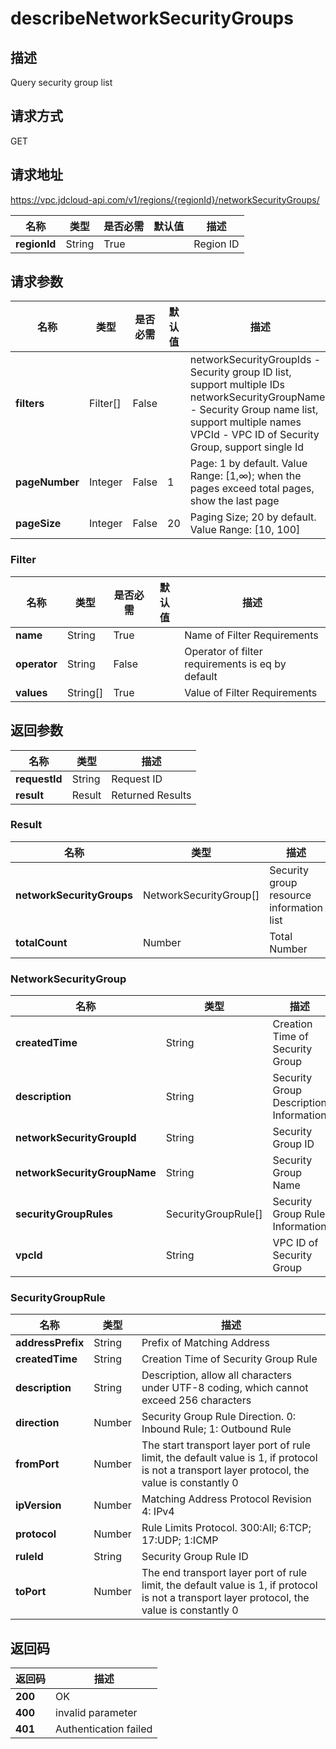 # describeNetworkSecurityGroups


## 描述
Query security group list

## 请求方式
GET

## 请求地址
https://vpc.jdcloud-api.com/v1/regions/{regionId}/networkSecurityGroups/

|名称|类型|是否必需|默认值|描述|
|---|---|---|---|---|
|**regionId**|String|True| |Region ID|

## 请求参数
|名称|类型|是否必需|默认值|描述|
|---|---|---|---|---|
|**filters**|Filter[]|False| |networkSecurityGroupIds - Security group ID list, support multiple IDs<br>networkSecurityGroupNames - Security Group name list, support multiple names<br>VPCId	- VPC ID of Security Group, support single Id<br>|
|**pageNumber**|Integer|False|1|Page: 1 by default. Value Range: [1,∞); when the pages exceed total pages, show the last page|
|**pageSize**|Integer|False|20|Paging Size; 20 by default. Value Range: [10, 100]|

### Filter
|名称|类型|是否必需|默认值|描述|
|---|---|---|---|---|
|**name**|String|True| |Name of Filter Requirements|
|**operator**|String|False| |Operator of filter requirements is eq by default|
|**values**|String[]|True| |Value of Filter Requirements|

## 返回参数
|名称|类型|描述|
|---|---|---|
|**requestId**|String|Request ID|
|**result**|Result|Returned Results|

### Result
|名称|类型|描述|
|---|---|---|
|**networkSecurityGroups**|NetworkSecurityGroup[]|Security group resource information list|
|**totalCount**|Number|Total Number|
### NetworkSecurityGroup
|名称|类型|描述|
|---|---|---|
|**createdTime**|String|Creation Time of Security Group|
|**description**|String|Security Group Description Information|
|**networkSecurityGroupId**|String|Security Group ID|
|**networkSecurityGroupName**|String|Security Group Name|
|**securityGroupRules**|SecurityGroupRule[]|Security Group Rule Information|
|**vpcId**|String|VPC ID of Security Group|
### SecurityGroupRule
|名称|类型|描述|
|---|---|---|
|**addressPrefix**|String|Prefix of Matching Address|
|**createdTime**|String|Creation Time of Security Group Rule|
|**description**|String|Description, allow all characters under UTF-8 coding, which cannot exceed 256 characters|
|**direction**|Number|Security Group Rule Direction. 0: Inbound Rule; 1: Outbound Rule|
|**fromPort**|Number|The start transport layer port of rule limit, the default value is 1, if protocol is not a transport layer protocol, the value is constantly 0|
|**ipVersion**|Number|Matching Address Protocol Revision 4: IPv4|
|**protocol**|Number|Rule Limits Protocol. 300:All; 6:TCP; 17:UDP; 1:ICMP|
|**ruleId**|String|Security Group Rule ID|
|**toPort**|Number|The end transport layer port of rule limit, the default value is 1, if protocol is not a transport layer protocol, the value is constantly 0|

## 返回码
|返回码|描述|
|---|---|
|**200**|OK|
|**400**|invalid parameter|
|**401**|Authentication failed|
